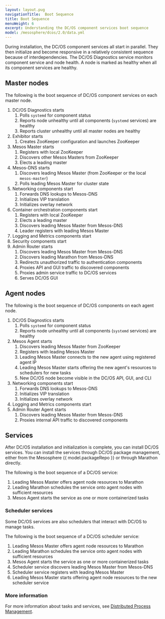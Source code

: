 ```yaml
---
layout: layout.pug
navigationTitle:  Boot Sequence
title: Boot Sequence
menuWeight: 6
excerpt: Understanding the DC/OS component services boot sequence
model: /mesosphere/dcos/2.0/data.yml
---
```



During installation, the DC/OS component services all start in parallel. They then initialize and become responsive in a relatively consistent sequence because of interdependencies. The DC/OS Diagnostics service monitors component service and node health. A node is marked as healthy when all its component services are healthy.

## Master nodes

The following is the boot sequence of DC/OS component services on each master node.

1. DC/OS Diagnostics starts
    1. Polls `systemd` for component status
    1. Reports node unhealthy until all components (`systemd` services) are healthy
    1. Reports cluster unhealthy until all master nodes are healthy
1. Exhibitor starts
    1. Creates ZooKeeper configuration and launches ZooKeeper
1. Mesos Master starts
    1. Registers with local ZooKeeper
    1. Discovers other Mesos Masters from ZooKeeper
    1. Elects a leading master
1. Mesos-DNS starts
    1. Discovers leading Mesos Master (from ZooKeeper or the local `mesos-master`)
    1. Polls leading Mesos Master for cluster state
1. Networking components start
    1. Forwards DNS lookups to Mesos-DNS
    1. Initializes VIP translation
    1. Initializes overlay network
1. Container orchestration components start
    1. Registers with local ZooKeeper
    1. Elects a leading master
    1. Discovers leading Mesos Master from Mesos-DNS
    1. Leader registers with leading Mesos Master
1. Logging and Metrics components start
1. Security components start
1. Admin Router starts
    1. Discovers leading Mesos Master from Mesos-DNS
    1. Discovers leading Marathon from Mesos-DNS
    1. Redirects unauthorized traffic to authentication components
    1. Proxies API and GUI traffic to discovered components
    1. Proxies admin service traffic to DC/OS services
    1. Serves DC/OS GUI

## Agent nodes

The following is the boot sequence of DC/OS components on each agent node.

1. DC/OS Diagnostics starts
    1. Polls `systemd` for component status
    1. Reports node unhealthy until all components (`systemd` services) are healthy
1. Mesos Agent starts
    1. Discovers leading Mesos Master from ZooKeeper
    1. Registers with leading Mesos Master
    1. Leading Mesos Master connects to the new agent using registered agent IP
    1. Leading Mesos Master starts offering the new agent's resources to schedulers for new tasks
    1. New DC/OS node become visible in the DC/OS API, GUI, and CLI
1. Networking components start
    1. Forwards DNS lookups to Mesos-DNS
    1. Initializes VIP translation
    1. Initializes overlay network
1. Logging and Metrics components start
1. Admin Router Agent starts
    1. Discovers leading Mesos Master from Mesos-DNS
    1. Proxies internal API traffic to discovered components

## Services

After DC/OS installation and initialization is complete, you can install DC/OS services. You can install the services through DC/OS package management, either from the Mesosphere {{ model.packageRepo }} or through Marathon directly.

The following is the boot sequence of a DC/OS service:

1. Leading Mesos Master offers agent node resources to Marathon
1. Leading Marathon schedules the service onto agent nodes with sufficient resources
1. Mesos Agent starts the service as one or more containerized tasks

### Scheduler services

Some DC/OS services are also schedulers that interact with DC/OS to manage tasks.

The following is the boot sequence of a DC/OS scheduler service:

1. Leading Mesos Master offers agent node resources to Marathon
1. Leading Marathon schedules the service onto agent nodes with sufficient resources
1. Mesos Agent starts the service as one or more containerized tasks
1. Scheduler service discovers leading Mesos Master from Mesos-DNS
1. Scheduler service registers with leading Mesos Master
1. Leading Mesos Master starts offering agent node resources to the new scheduler service

### More information

For more information about tasks and services, see [Distributed Process Management](/mesosphere/dcos/2.0/overview/architecture/distributed-process-management/).

